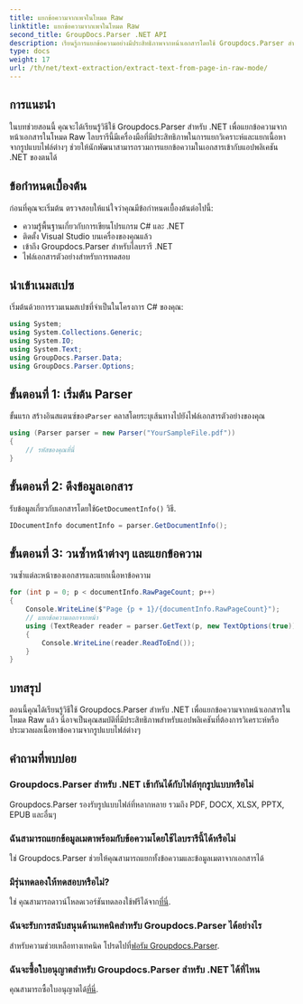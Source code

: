 ```yaml
---
title: แยกข้อความจากเพจในโหมด Raw
linktitle: แยกข้อความจากเพจในโหมด Raw
second_title: GroupDocs.Parser .NET API
description: เรียนรู้การแยกข้อความอย่างมีประสิทธิภาพจากหน้าเอกสารโดยใช้ Groupdocs.Parser สำหรับ .NET ในบทช่วยสอนที่ครอบคลุมนี้
type: docs
weight: 17
url: /th/net/text-extraction/extract-text-from-page-in-raw-mode/
---
```

## การแนะนำ
ในบทช่วยสอนนี้ คุณจะได้เรียนรู้วิธีใช้ Groupdocs.Parser สำหรับ .NET เพื่อแยกข้อความจากหน้าเอกสารในโหมด Raw ไลบรารีนี้มีเครื่องมือที่มีประสิทธิภาพในการแยกวิเคราะห์และแยกเนื้อหาจากรูปแบบไฟล์ต่างๆ ช่วยให้นักพัฒนาสามารถรวมการแยกข้อความในเอกสารเข้ากับแอปพลิเคชัน .NET ของตนได้
## ข้อกำหนดเบื้องต้น
ก่อนที่คุณจะเริ่มต้น ตรวจสอบให้แน่ใจว่าคุณมีข้อกำหนดเบื้องต้นต่อไปนี้:
- ความรู้พื้นฐานเกี่ยวกับการเขียนโปรแกรม C# และ .NET
- ติดตั้ง Visual Studio บนเครื่องของคุณแล้ว
- เข้าถึง Groupdocs.Parser สำหรับไลบรารี .NET
- ไฟล์เอกสารตัวอย่างสำหรับการทดสอบ

## นำเข้าเนมสเปซ
เริ่มต้นด้วยการรวมเนมสเปซที่จำเป็นในโครงการ C# ของคุณ:
```csharp
using System;
using System.Collections.Generic;
using System.IO;
using System.Text;
using GroupDocs.Parser.Data;
using GroupDocs.Parser.Options;
```
## ขั้นตอนที่ 1: เริ่มต้น Parser
 ขั้นแรก สร้างอินสแตนซ์ของ`Parser` คลาสโดยระบุเส้นทางไปยังไฟล์เอกสารตัวอย่างของคุณ
```csharp
using (Parser parser = new Parser("YourSampleFile.pdf"))
{
    // รหัสของคุณที่นี่
}
```
## ขั้นตอนที่ 2: ดึงข้อมูลเอกสาร
 รับข้อมูลเกี่ยวกับเอกสารโดยใช้`GetDocumentInfo()` วิธี.
```csharp
IDocumentInfo documentInfo = parser.GetDocumentInfo();
```
## ขั้นตอนที่ 3: วนซ้ำหน้าต่างๆ และแยกข้อความ
วนซ้ำแต่ละหน้าของเอกสารและแยกเนื้อหาข้อความ
```csharp
for (int p = 0; p < documentInfo.RawPageCount; p++)
{
    Console.WriteLine($"Page {p + 1}/{documentInfo.RawPageCount}");
    // แยกข้อความออกจากหน้า
    using (TextReader reader = parser.GetText(p, new TextOptions(true)))
    {
        Console.WriteLine(reader.ReadToEnd());
    }
}
```

## บทสรุป
ตอนนี้คุณได้เรียนรู้วิธีใช้ Groupdocs.Parser สำหรับ .NET เพื่อแยกข้อความจากหน้าเอกสารในโหมด Raw แล้ว นี่อาจเป็นคุณสมบัติที่มีประสิทธิภาพสำหรับแอปพลิเคชันที่ต้องการวิเคราะห์หรือประมวลผลเนื้อหาข้อความจากรูปแบบไฟล์ต่างๆ

## คำถามที่พบบ่อย
### Groupdocs.Parser สำหรับ .NET เข้ากันได้กับไฟล์ทุกรูปแบบหรือไม่
Groupdocs.Parser รองรับรูปแบบไฟล์ที่หลากหลาย รวมถึง PDF, DOCX, XLSX, PPTX, EPUB และอื่นๆ
### ฉันสามารถแยกข้อมูลเมตาพร้อมกับข้อความโดยใช้ไลบรารีนี้ได้หรือไม่
ใช่ Groupdocs.Parser ช่วยให้คุณสามารถแยกทั้งข้อความและข้อมูลเมตาจากเอกสารได้
### มีรุ่นทดลองให้ทดสอบหรือไม่?
 ใช่ คุณสามารถดาวน์โหลดเวอร์ชันทดลองใช้ฟรีได้จาก[ที่นี่](https://releases.groupdocs.com/).
### ฉันจะรับการสนับสนุนด้านเทคนิคสำหรับ Groupdocs.Parser ได้อย่างไร
 สำหรับความช่วยเหลือทางเทคนิค โปรดไปที่[ฟอรัม Groupdocs.Parser](https://forum.groupdocs.com/c/parser/17).
### ฉันจะซื้อใบอนุญาตสำหรับ Groupdocs.Parser สำหรับ .NET ได้ที่ไหน
 คุณสามารถซื้อใบอนุญาตได้[ที่นี่](https://purchase.groupdocs.com/buy).